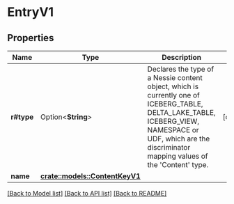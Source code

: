 # EntryV1

## Properties

Name | Type | Description | Notes
------------ | ------------- | ------------- | -------------
**r#type** | Option<**String**> | Declares the type of a Nessie content object, which is currently one of ICEBERG_TABLE, DELTA_LAKE_TABLE, ICEBERG_VIEW, NAMESPACE or UDF, which are the discriminator mapping values of the 'Content' type. | [optional]
**name** | [**crate::models::ContentKeyV1**](ContentKey_V1.md) |  | 

[[Back to Model list]](../README.md#documentation-for-models) [[Back to API list]](../README.md#documentation-for-api-endpoints) [[Back to README]](../README.md)


